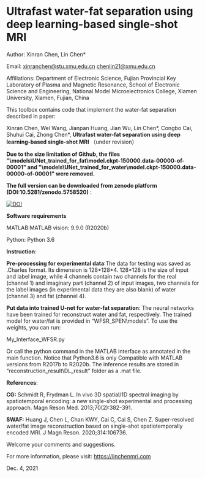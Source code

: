 # Ultrafast water-fat separation using deep learning-based single-shot MRI

Author: Xinran Chen, Lin Chen\*

Email:  xinranchen@stu.xmu.edu.cn   chenlin21@xmu.edu.cn

Affiliations:
Department of Electronic Science, Fujian Provincial Key Laboratory of Plasma and Magnetic Resonance, School of Electronic Science and Engineering, National Model Microelectronics College, Xiamen University, Xiamen, Fujian, China



This toolbox contains code that implement the water-fat separation described in paper:

Xinran Chen, Wei Wang, Jianpan Huang, Jian Wu, Lin Chen\*, Congbo Cai, Shuhui Cai, Zhong Chen\*, **Ultrafast water-fat separation using deep learning-based single-shot MRI**  （under revision）



**Due to the size limitation of Github, the  files "\models\UNet_trained_for_fat\model.ckpt-150000.data-00000-of-00001"  and "\models\UNet_trained_for_water\model.ckpt-150000.data-00000-of-00001"  were removed.** 

**The full version can be downloaded from zenodo platform (DOI:10.5281/zenodo.5758520)** :

<a href="https://doi.org/10.5281/zenodo.5758520"><img src="https://zenodo.org/badge/DOI/10.5281/zenodo.5758520.svg" alt="DOI"></a>



**Software requirements**

MATLAB:MATLAB vision: 9.9.0 (R2020b)

Python: Python 3.6


**Instruction**:

**Pre-processing for experimental data**:The data for testing was saved as .Charles format. Its dimension is 128\*128\*4. 128\*128 is the size of input and label image, while 4 channels contain two channels for the real (channel 1) and imaginary part (channel 2) of input images, two channels for the label images (in experimental data they are also blank) of water (channel 3) and fat (channel 4). 

**Put data into trained U-net for water-fat separation**: The neural networks have been trained for reconstruct water and fat, respectively.  The trained model for water/fat is provided in “WFSR_SPEN\models”. To use the weights, you can run:

My_Interface_WFSR.py

Or call the python command in the MATLAB interface as annotated in the main function. Notice that Python3.6 is only Compatible with MATLAB versions from R2017b to R2020b.
The inference results are stored in “reconstruction_result\DL_result” folder as a .mat file.

**References**:

**CG:** Schmidt R, Frydman L. In vivo 3D spatial/1D spectral imaging by spatiotemporal encoding: a new single-shot experimental and processing approach. Magn Reson Med. 2013;70(2):382-391.

**SWAF:** Huang J, Chen L, Chan KWY, Cai C, Cai S, Chen Z. Super-resolved water/fat image reconstruction based on single-shot spatiotemporally encoded MRI. J Magn Reson. 2020;314:106736.


Welcome your comments and suggestions.

For more information, please visit: https://linchenmri.com



Dec. 4, 2021
